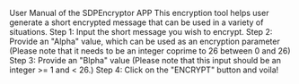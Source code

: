 User Manual of the SDPEncryptor APP
This encryption tool helps user generate a short encrypted message that can be used in a variety of situations. 
Step 1: Input the short message you wish to encrypt.
Step 2: Provide an "Alpha" value, which can be used as an encryption parameter (Please note that it needs to be an integer coprime to 26 between 0 and 26)
Step 3: Provide an "Blpha" value (Please note that this input should be an integer >= 1 and < 26.)
Step 4: Click on the "ENCRYPT" button and voila!
